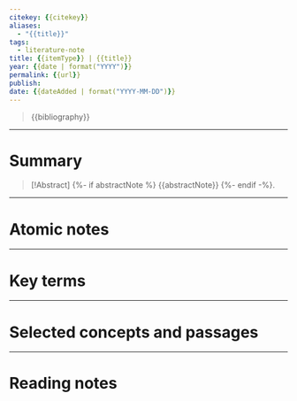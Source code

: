 ```yaml
---
citekey: {{citekey}}
​aliases:
  - "{{title}}"
​tags:
  - literature-note
title: {{itemType}} | {{title}}
year: {{date | format("YYYY")}}
permalink: {{url}}
publish:
date: {{dateAdded | format("YYYY-MM-DD")}}
---
```

> {{bibliography}}

---

# Summary

> [!Abstract]
> {%- if abstractNote %}
> {{abstractNote}}
> {%- endif -%}.


---

# Atomic notes

---

# Key terms

---

# Selected concepts and passages

---

# Reading notes

